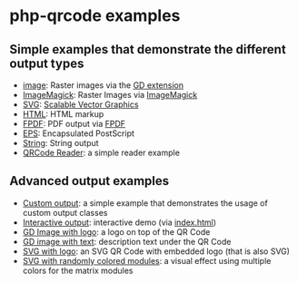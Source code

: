 # php-qrcode examples

## Simple examples that demonstrate the different output types

- [image](./image.php): Raster images via the [GD extension](https://www.php.net/manual/de/book.image.php)
- [ImageMagick](./imagick.php): Raster Images via [ImageMagick](https://imagemagick.org/)
- [SVG](./svg.php): [Scalable Vector Graphics](https://developer.mozilla.org/en-US/docs/Web/SVG)
- [HTML](./html.php): HTML markup
- [FPDF](./fpdf.php): PDF output via [FPDF](http://www.fpdf.org/)
- [EPS](./eps.php): Encapsulated PostScript
- [String](./text.php): String output
- [QRCode Reader](./reader.php): a simple reader example


## Advanced output examples

- [Custom output](./custom_output.php): a simple example that demonstrates the usage of custom output classes
- [Interactive output](./qrcode-interactive.php): interactive demo (via [index.html](./index.html))
- [GD Image with logo](./imageWithLogo.php): a logo on top of the QR Code
- [GD image with text](./imageWithText.php): description text under the QR Code
- [SVG with logo](./svgWithLogo.php): an SVG QR Code with embedded logo (that is also SVG)
- [SVG with randomly colored modules](./svgRandomColoredDots.php): a visual effect using multiple colors for the matrix modules
